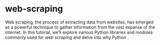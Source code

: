 # web-scraping
Web scraping, the process of extracting data from websites, has emerged as a powerful technique to gather information from the vast expanse of the internet. In this tutorial, we’ll explore various Python libraries and modules commonly used for web scraping and delve into why Python .
